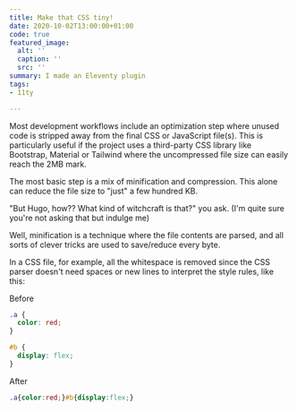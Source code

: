 ```yaml
---
title: Make that CSS tiny!
date: 2020-10-02T13:00:00+01:00
code: true
featured_image:
  alt: ''
  caption: ''
  src: ''
summary: I made an Eleventy plugin
tags:
- 11ty

---
```

Most development workflows include an optimization step where unused code is stripped away from the final CSS or JavaScript file(s). This is particularly useful if the project uses a third-party CSS library like Bootstrap, Material or Tailwind where the uncompressed file size can easily reach the 2MB mark.

The most basic step is a mix of minification and compression. This alone can reduce the file size to "just" a few hundred KB. 

"But Hugo, how?? What kind of witchcraft is that?" you ask. (I'm quite sure you're not asking that but indulge me)

Well, minification is a technique where the file contents are parsed, and all sorts of clever tricks are used to save/reduce every byte.

In a CSS file, for example, all the whitespace is removed since the CSS parser doesn't need spaces or new lines to interpret the style rules, like this:

Before
```css
.a {
  color: red;
}

#b {
  display: flex;
}
```
After
```css
.a{color:red;}#b{display:flex;}
```
